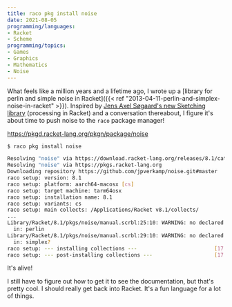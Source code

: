 ```yaml
---
title: raco pkg install noise 
date: 2021-08-05
programming/languages:
- Racket
- Scheme
programming/topics:
- Games
- Graphics
- Mathematics
- Noise
---
```

What feels like a million years and a lifetime ago, I wrote up a [library for perlin and simple noise in Racket]({{< ref "2013-04-11-perlin-and-simplex-noise-in-racket" >}}). Inspired by [Jens Axel Søgaard's new Sketching library](https://github.com/soegaard/sketching) (processing in Racket) and a conversation thereabout, I figure it's about time to push noise to the `raco` package manager!

<!--more-->

https://pkgd.racket-lang.org/pkgn/package/noise

```bash
$ raco pkg install noise

Resolving "noise" via https://download.racket-lang.org/releases/8.1/catalog/
Resolving "noise" via https://pkgs.racket-lang.org
Downloading repository https://github.com/jpverkamp/noise.git#master
raco setup: version: 8.1
raco setup: platform: aarch64-macosx [cs]
raco setup: target machine: tarm64osx
raco setup: installation name: 8.1
raco setup: variants: cs
raco setup: main collects: /Applications/Racket v8.1/collects/
...
Library/Racket/8.1/pkgs/noise/manual.scrbl:25:10: WARNING: no declared exporting libraries for definition
  in: perlin
Library/Racket/8.1/pkgs/noise/manual.scrbl:29:10: WARNING: no declared exporting libraries for definition
  in: simplex?
raco setup: --- installing collections ---                         [17:26:35]
raco setup: --- post-installing collections ---                    [17:26:35]
```

It's alive!

I still have to figure out how to get it to see the documentation, but that's pretty cool. I should really get back into Racket. It's a fun language for a lot of things. 